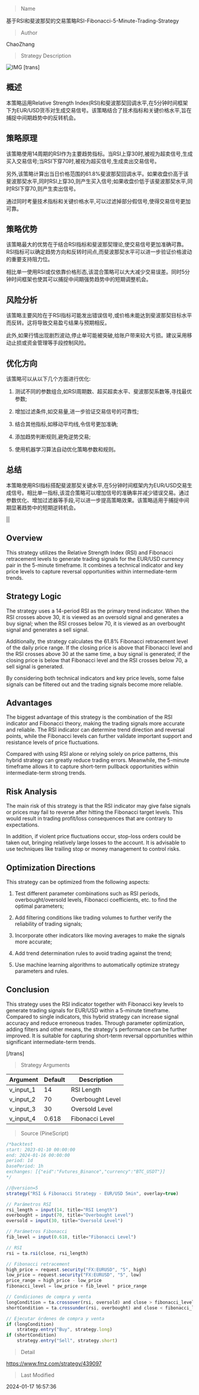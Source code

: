
> Name

基于RSI和斐波那契的交易策略RSI-Fibonacci-5-Minute-Trading-Strategy

> Author

ChaoZhang

> Strategy Description

![IMG](https://www.fmz.com/upload/asset/124248ef8b2df5fa1d8.png)
 [trans]

## 概述

本策略运用Relative Strength Index(RSI)和斐波那契回调水平,在5分钟时间框架下为EUR/USD货币对生成交易信号。该策略结合了技术指标和关键价格水平,旨在捕捉中间期趋势中的反转机会。

## 策略原理 

该策略使用14周期的RSI作为主要趋势指标。当RSI上穿30时,被视为超卖信号,生成买入交易信号;当RSI下穿70时,被视为超买信号,生成卖出交易信号。

另外,该策略计算出当日价格范围的61.8%斐波那契回调水平。如果收盘价高于该斐波那契水平,同时RSI上穿30,则产生买入信号;如果收盘价低于该斐波那契水平,同时RSI下穿70,则产生卖出信号。

通过同时考量技术指标和关键价格水平,可以过滤掉部分假信号,使得交易信号更加可靠。

## 策略优势

该策略最大的优势在于结合RSI指标和斐波那契理论,使交易信号更加准确可靠。RSI指标可以确定趋势方向和反转时间点,而斐波那契水平可以进一步验证价格波动的重要支持阻力位。

相比单一使用RSI或仅依靠价格形态,该混合策略可以大大减少交易误差。同时5分钟时间框架也使其可以捕捉中间期强势趋势中的短期调整机会。

## 风险分析

该策略主要风险在于RSI指标可能发出错误信号,或价格未能达到斐波那契目标水平而反转。这将导致交易盈亏结果与预期相反。

此外,如果行情出现剧烈波动,停止单可能被突破,给账户带来较大亏损。建议采用移动止损或资金管理等手段控制风险。

## 优化方向

该策略可以从以下几个方面进行优化:

1. 测试不同的参数组合,如RSI周期数、超买超卖水平、斐波那契系数等,寻找最优参数;

2. 增加过滤条件,如交易量,进一步验证交易信号的可靠性; 

3. 结合其他指标,如移动平均线,令信号更加准确;

4. 添加趋势判断规则,避免逆势交易;

5. 使用机器学习算法自动优化策略参数和规则。

## 总结

本策略使用RSI指标搭配斐波那契关键水平,在5分钟时间框架内为EUR/USD交易生成信号。相比单一指标,该混合策略可以增加信号的准确率并减少错误交易。通过参数优化、增加过滤器等手段,可以进一步提高策略效果。该策略适用于捕捉中间期显著趋势中的短期逆转机会。

||

## Overview

This strategy utilizes the Relative Strength Index (RSI) and Fibonacci retracement levels to generate trading signals for the EUR/USD currency pair in the 5-minute timeframe. It combines a technical indicator and key price levels to capture reversal opportunities within intermediate-term trends.

## Strategy Logic

The strategy uses a 14-period RSI as the primary trend indicator. When the RSI crosses above 30, it is viewed as an oversold signal and generates a buy signal; when the RSI crosses below 70, it is viewed as an overbought signal and generates a sell signal. 

Additionally, the strategy calculates the 61.8% Fibonacci retracement level of the daily price range. If the closing price is above that Fibonacci level and the RSI crosses above 30 at the same time, a buy signal is generated; if the closing price is below that Fibonacci level and the RSI crosses below 70, a sell signal is generated.

By considering both technical indicators and key price levels, some false signals can be filtered out and the trading signals become more reliable.  

## Advantages

The biggest advantage of this strategy is the combination of the RSI indicator and Fibonacci theory, making the trading signals more accurate and reliable. The RSI indicator can determine trend direction and reversal points, while the Fibonacci levels can further validate important support and resistance levels of price fluctuations.

Compared with using RSI alone or relying solely on price patterns, this hybrid strategy can greatly reduce trading errors. Meanwhile, the 5-minute timeframe allows it to capture short-term pullback opportunities within intermediate-term strong trends.

## Risk Analysis  

The main risk of this strategy is that the RSI indicator may give false signals or prices may fail to reverse after hitting the Fibonacci target levels. This would result in trading profit/loss consequences that are contrary to expectations.

In addition, if violent price fluctuations occur, stop-loss orders could be taken out, bringing relatively large losses to the account. It is advisable to use techniques like trailing stop or money management to control risks.

## Optimization Directions

This strategy can be optimized from the following aspects:

1. Test different parameter combinations such as RSI periods, overbought/oversold levels, Fibonacci coefficients, etc. to find the optimal parameters;

2. Add filtering conditions like trading volumes to further verify the reliability of trading signals;
 
3. Incorporate other indicators like moving averages to make the signals more accurate;  

4. Add trend determination rules to avoid trading against the trend;

5. Use machine learning algorithms to automatically optimize strategy parameters and rules.

## Conclusion 

This strategy uses the RSI indicator together with Fibonacci key levels to generate trading signals for EUR/USD within a 5-minute timeframe. Compared to single indicators, this hybrid strategy can increase signal accuracy and reduce erroneous trades. Through parameter optimization, adding filters and other means, the strategy's performance can be further improved. It is suitable for capturing short-term reversal opportunities within significant intermediate-term trends.

[/trans]

> Strategy Arguments



|Argument|Default|Description|
|----|----|----|
|v_input_1|14|RSI Length|
|v_input_2|70|Overbought Level|
|v_input_3|30|Oversold Level|
|v_input_4|0.618|Fibonacci Level|


> Source (PineScript)

``` javascript
/*backtest
start: 2023-01-10 00:00:00
end: 2024-01-16 00:00:00
period: 1d
basePeriod: 1h
exchanges: [{"eid":"Futures_Binance","currency":"BTC_USDT"}]
*/

//@version=5
strategy("RSI & Fibonacci Strategy - EUR/USD 5min", overlay=true)

// Parámetros RSI
rsi_length = input(14, title="RSI Length")
overbought = input(70, title="Overbought Level")
oversold = input(30, title="Oversold Level")

// Parámetros Fibonacci
fib_level = input(0.618, title="Fibonacci Level")

// RSI
rsi = ta.rsi(close, rsi_length)

// Fibonacci retracement
high_price = request.security("FX:EURUSD", "5", high)
low_price = request.security("FX:EURUSD", "5", low)
price_range = high_price - low_price
fibonacci_level = low_price + fib_level * price_range

// Condiciones de compra y venta
longCondition = ta.crossover(rsi, oversold) and close > fibonacci_level
shortCondition = ta.crossunder(rsi, overbought) and close < fibonacci_level

// Ejecutar órdenes de compra y venta
if (longCondition)
    strategy.entry("Buy", strategy.long)
if (shortCondition)
    strategy.entry("Sell", strategy.short)

```

> Detail

https://www.fmz.com/strategy/439097

> Last Modified

2024-01-17 16:57:36
